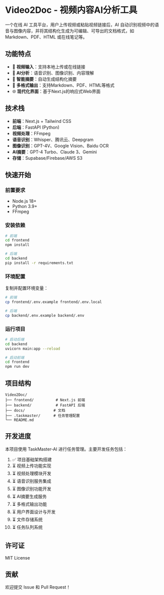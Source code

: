 # Video2Doc - 视频内容AI分析工具

一个在线 AI 工具平台，用户上传视频或粘贴视频链接后，AI 自动识别视频中的语音与图像内容，并将其结构化生成为可编辑、可导出的文档格式，如 Markdown、PDF、HTML 或在线笔记等。

## 功能特点

- 🎥 **视频输入**：支持本地上传或在线链接
- 🎯 **AI分析**：语音识别、图像识别、内容理解
- 📝 **智能摘要**：自动生成结构化摘要
- 📄 **多格式输出**：支持Markdown、PDF、HTML等格式
- 🌐 **现代化界面**：基于Next.js的响应式Web界面

## 技术栈

- **前端**：Next.js + Tailwind CSS
- **后端**：FastAPI (Python)
- **视频处理**：FFmpeg
- **语音识别**：Whisper、腾讯云、Deepgram
- **图像识别**：GPT-4V、Google Vision、Baidu OCR
- **AI摘要**：GPT-4 Turbo、Claude 3、Gemini
- **存储**：Supabase/Firebase/AWS S3

## 快速开始

### 前置要求

- Node.js 18+
- Python 3.9+
- FFmpeg

### 安装依赖

```bash
# 前端
cd frontend
npm install

# 后端
cd backend
pip install -r requirements.txt
```

### 环境配置

复制并配置环境变量：

```bash
# 前端
cp frontend/.env.example frontend/.env.local

# 后端
cp backend/.env.example backend/.env
```

### 运行项目

```bash
# 启动后端
cd backend
uvicorn main:app --reload

# 启动前端
cd frontend
npm run dev
```

## 项目结构

```
Video2Doc/
├── frontend/          # Next.js 前端
├── backend/           # FastAPI 后端
├── docs/             # 文档
├── .taskmaster/      # 任务管理配置
└── README.md
```

## 开发进度

本项目使用 TaskMaster-AI 进行任务管理。主要开发任务包括：

1. ✅ 项目基础架构搭建
2. ⏳ 视频上传功能实现
3. ⏳ 视频处理模块开发
4. ⏳ 语音识别服务集成
5. ⏳ 图像识别功能开发
6. ⏳ AI摘要生成服务
7. ⏳ 多格式输出功能
8. ⏳ 用户界面设计与开发
9. ⏳ 文件存储系统
10. ⏳ 任务队列系统

## 许可证

MIT License

## 贡献

欢迎提交 Issue 和 Pull Request！ 